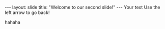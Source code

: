 --- layout: slide title: "Welcome to our second slide!" --- Your text Use the left arrow to go back!



hahaha
